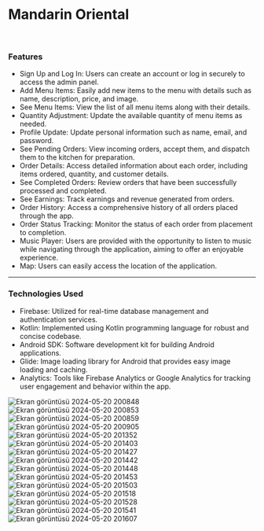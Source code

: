 <h1>Mandarin Oriental</h1>
<br>
<h3>Features</h3>
<ul>
  <li>Sign Up and Log In: Users can create an account or log in securely to access the admin panel.</li>
  <li>Add Menu Items: Easily add new items to the menu with details such as name, description, price, and image.</li>
  <li>See Menu Items: View the list of all menu items along with their details.</li>
  <li>Quantity Adjustment: Update the available quantity of menu items as needed.</li>
  <li>Profile Update: Update personal information such as name, email, and password.</li>
  <li>See Pending Orders: View incoming orders, accept them, and dispatch them to the kitchen for preparation.</li>
  <li>Order Details: Access detailed information about each order, including items ordered, quantity, and customer details.</li>
  <li>See Completed Orders: Review orders that have been successfully processed and completed.</li>
  <li>See Earnings: Track earnings and revenue generated from orders.</li>
  <li>Order History: Access a comprehensive history of all orders placed through the app.</li>
  <li>Order Status Tracking: Monitor the status of each order from placement to completion.</li>
  <li>Music Player: Users are provided with the opportunity to listen to music while navigating through the application, aiming to offer an enjoyable experience.</li>
  <li>Map: Users can easily access the location of the application.</li>
</ul>
<hr>
<h3>Technologies Used</h3>
<ul>
  <li>Firebase: Utilized for real-time database management and authentication services.</li>
  <li>Kotlin: Implemented using Kotlin programming language for robust and concise codebase.</li>
  <li>Android SDK: Software development kit for building Android applications.</li>
  <li>Glide: Image loading library for Android that provides easy image loading and caching.</li>
  <li>Analytics: Tools like Firebase Analytics or Google Analytics for tracking user engagement and behavior within the app.</li>
</ul>
<!--<hr>

<p>Somaya Arab</p>
<p>Talha Tavalı</p>
<hr>-->

![Ekran görüntüsü 2024-05-20 200848](https://github.com/smyy325/foodApp/assets/135053124/a62345bf-3bac-4a24-aa38-884a5947b54a)
![Ekran görüntüsü 2024-05-20 200853](https://github.com/smyy325/foodApp/assets/135053124/0a69c320-a493-4c30-9566-b6d19a9081ec)
![Ekran görüntüsü 2024-05-20 200859](https://github.com/smyy325/foodApp/assets/135053124/06c7b640-5647-4e8a-9bca-710063bdab4d)
![Ekran görüntüsü 2024-05-20 200905](https://github.com/smyy325/foodApp/assets/135053124/09b10b0d-8743-4eee-80c2-5cb6ee912aa3)
![Ekran görüntüsü 2024-05-20 201352](https://github.com/smyy325/foodApp/assets/135053124/bc343a98-1c70-40f3-ae9f-43143c086153)
![Ekran görüntüsü 2024-05-20 201403](https://github.com/smyy325/foodApp/assets/135053124/4bb56470-d228-4c48-9f13-8c91e629522c)
![Ekran görüntüsü 2024-05-20 201427](https://github.com/smyy325/foodApp/assets/135053124/912bbf33-ec78-4ed4-a8a6-b4b8faae907a)
![Ekran görüntüsü 2024-05-20 201442](https://github.com/smyy325/foodApp/assets/135053124/db54aa96-2c08-4ed7-848d-20d4ddbc79a4)
![Ekran görüntüsü 2024-05-20 201448](https://github.com/smyy325/foodApp/assets/135053124/882edc62-e77f-42ac-8ecb-30147cc8ab19)
![Ekran görüntüsü 2024-05-20 201453](https://github.com/smyy325/foodApp/assets/135053124/0d81384e-025c-46cb-8512-68c3ab4e4ee4)
![Ekran görüntüsü 2024-05-20 201503](https://github.com/smyy325/foodApp/assets/135053124/ac93f2c8-3e55-4e52-a590-057f8fcfdcf4)
![Ekran görüntüsü 2024-05-20 201518](https://github.com/smyy325/foodApp/assets/135053124/e381ed45-b900-4696-a8da-6714315656ed)
![Ekran görüntüsü 2024-05-20 201528](https://github.com/smyy325/foodApp/assets/135053124/8b8e1e6a-c9a3-4807-a717-299ead29f583)
![Ekran görüntüsü 2024-05-20 201541](https://github.com/smyy325/foodApp/assets/135053124/bd439497-a1ee-43a5-be33-668e0c8194ed)
![Ekran görüntüsü 2024-05-20 201607](https://github.com/smyy325/foodApp/assets/135053124/db739ce0-917f-44c3-bcca-49ddad516ea4)
